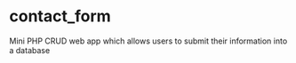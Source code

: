 # contact_form
Mini PHP CRUD web app which allows users to submit their information into a database
